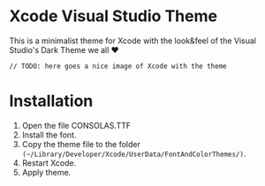 Xcode Visual Studio Theme
=======================

This is a minimalist theme for Xcode with the look&feel of the Visual Studio's Dark Theme we all :heart:

```
// TODO: here goes a nice image of Xcode with the theme
```

Installation
=======================

1. Open the file CONSOLAS.TTF
2. Install the font.
3. Copy the theme file to the folder ``(~/Library/Developer/Xcode/UserData/FontAndColorThemes/)``.
4. Restart Xcode.
5. Apply theme.
